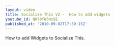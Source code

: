 ```yaml
---
layout: video
title: Socialize This V2 -  How to add widgets
youtube_id: QHl8fW3HxSE
published_at: '2010-09-02T17:39:15Z'
---
```

How to add Widgets to Socialize This.